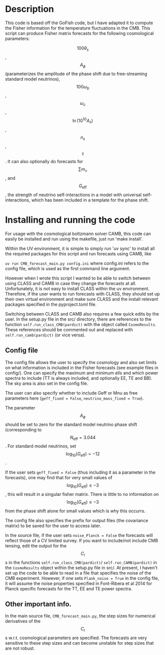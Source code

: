 # Description 

This code is based off the GoFish code, but I have adapted it to compute the Fisher information for the temperature fluctuations in the CMB. This script can produce Fisher matrix forecasts for the following cosmological parameters:

$$100\theta_s$$, $$A_{\phi}$$ (parameterizes the amplitude of the phase shift due to free-streaming standard model neutrinos), $$100\omega_b$$, $$\omega_{c}$$, $$\ln{(10^{10} A_s)}$$, $$n_s$$, $$\tau$$. It can also optionally do forecasts for $$\sum m_{\nu}$$, and $$G_{\mathrm{eff}}$$, the strength of neutrino self-interactions in a model with universal self-interactions, which has been included in a template for the phase shift. 

# Installing and running the code 

For usage with the cosmological boltzmann solver CAMB, this code can easily be installed and run using the makefile, just run 'make install'. 

Within the UV environment, it is simple to simply run 'uv sync' to install all the required packages for this script and run forecasts using CAMB, like

```uv run CMB_forecast_main.py config.ini``` where config.ini refers to the config file, which is used as the first command line argument. 

However when I wrote this script I wanted to be able to switch between using CLASS and CAMB in case they change the forecasts at all. Unfortunately, it is not easy to install CLASS within the uv environment. Therefore, if the user wants to run forecasts with CLASS, they should set up their own virtual environment and make sure CLASS and the install relevant packages specified in the pyproject.toml file. 

Switching between CLASS and CAMB also requires a few quick edits by the user. In the setup.py file in the src/ directory, there are references to the function ```self.run_class_CMB(pardict)``` with the object called ```CosmoResults```. These references should be commented out and replaced with  ```self.run_camb(pardict)``` (or vice versa). 


## Config file 

The config file allows the user to specify the cosmology and also set limits on what information is included in the Fisher forecasts (see example files in config/). One can specify the maximum and minimum ells and which power spectra to include (TT is always included, and optionally EE, TE and BB). The sky area is also set in the config file. 

The user can also specify whether to include Geff or Mnu as free parameters here (```geff_fixed = False```, ```neutrino_mass_fixed = True```). 

The parameter $$A_{\phi}$$ should be set to zero for the standard model neutrino phase shift (corresponding to $$N_{\mathrm{eff}} = 3.044$$. For standard model neutrinos, set $$\log_{10}{(G_{\mathrm{eff}})} = -12$$. 

If the user sets ```geff_fixed = False``` (thus including it as a parameter in the forecasts), one may find that for very small values of $$\log_{10}{(G_{\mathrm{eff}})} \leq -3$$, this will result in a singular fisher matrix. There is little to no information on $$\log_{10}{(G_{\mathrm{eff}})} \leq -3$$ from the phase shift alone for small values which is why this occurrs. 

The config file also specifies the prefix for output files (the covariance matrix) to be saved for the user to access later. 

In the source file, if the user sets ```noise_Planck = False``` the forecasts will reflect those of a CV limited survey. If you want to include/not include CMB lensing, edit the output for the $$ C_{l} $$ s in the functions ```self.run_class_CMB(pardict)```/ ```self.run_CAMB(pardict)``` in the ```CosmoResults``` object within the setup.py file in src/. At present, I haven't set up the code to be able to read in a file that specifies the noise of the CMB experiment. However, if one sets ```Plank_noise = True``` in the config file, it will assume the noise properties specified in Font-Ribera et al 2014 for Planck specific forecasts for the TT, EE and TE power spectra. 

## Other important info.

In the main source file, ```CMB_forecast_main.py```, the step sizes for numerical derivatives of the $$ C_{l} $$ s w.r.t. cosmological parameters are specified. The forecasts are very sensitive to these step sizes and can become unstable for step sizes that are not robust.



